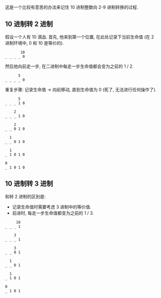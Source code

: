 这是一个比较有意思的办法来记住 10 进制整数向 2-9 进制转换的过程.

## 10 进制转 2 进制

假设一个人有 10 滴血. 首先, 他来到第一个位置, 在此处记录下当前生命值 (在 2 进制环境中, 0 和 10 是等价的).

```
       10
_ _ _ _ 0
```

然后他向前走一步, 在二进制中每走一步生命值都会变为之前的 1 / 2.

```
      5
_ _ _ _ 0
```

重复步骤: 记录生命值 -> 向前移动, 直到生命值为 0 (死了, 无法进行任何操作了).

```
      5
_ _ _ 1 0

    2
_ _ _ 1 0

    2
_ _ 0 1 0

  1
_ _ 0 1 0
  
  1
_ 1 0 1 0

0
_ 1 0 1 0
```

## 10 进制转 3 进制

和转 2 进制的区别是:

- 记录生命值时需要考虑 3 进制中的等价值.
- 前进时, 每走一步生命值都变为之前的 1 / 3.

```
     10
_ _ _ 1

    3
_ _ _ 1
    
    3
_ _ 0 1

  1
_ _ 0 1

  1
_ 1 0 1

0
_ 1 0 1
```
